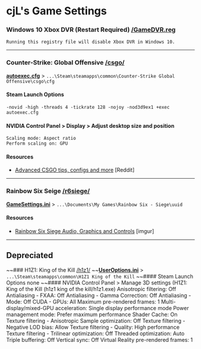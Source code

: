 # cjL's Game Settings
### Windows 10 Xbox DVR (Restart Required) [/GameDVR.reg](https://github.com/cjLGH/game-settings/tree/master/GameDVR.reg)
	Running this registry file will disable Xbox DVR in Windows 10.
---
### Counter-Strike: Global Offensive [/csgo/](https://github.com/cjLGH/game-settings/tree/master/csgo)
[**autoexec.cfg**](https://github.com/cjLGH/game-settings/blob/master/csgo/autoexec.cfg) > `...\Steam\steamapps\common\Counter-Strike Global Offensive\csgo\cfg`
#### Steam Launch Options
	-novid -high -threads 4 -tickrate 128 -nojoy -nod3d9ex1 +exec autoexec.cfg
#### NVIDIA Control Panel > Display > Adjust desktop size and position
	Scaling mode: Aspect ratio
	Perform scaling on: GPU
#### Resources
* [Advanced CSGO tips, configs and more](https://www.reddit.com/r/GlobalOffensive/comments/5w3s53/advanced_csgo_tips_configs_and_more/) [Reddit]
---
### Rainbow Six Seige [/r6siege/](https://github.com/cjLGH/game-settings/tree/master/r6siege)
[**GameSettings.ini**](https://github.com/cjLGH/game-settings/blob/master/r6siege/GameSettings.ini) > `...\Documents\My Games\Rainbow Six - Siege\uuid`
#### Resources
* [Rainbow Six Siege Audio, Graphics and Controls](https://imgur.com/a/KTayB1s) [imgur]
---
## Depreciated
~~### H1Z1: King of the Kill [/h1z1/](https://github.com/cjLGH/game-settings/tree/master/h1z1)
~~[**UserOptions.ini**](https://github.com/cjLGH/game-settings/blob/master/h1z1/UserOptions.ini) > `...\Steam\steamapps\common\H1Z1 King of the Kill`
~~#### Steam Launch Options
	none
~~#### NVIDIA Control Panel > Manage 3D settings  (H1Z1: King of the Kill (h1z1 king of the kill/h1z1.exe)
	Anisotropic filtering: Off
	Antialiasing - FXAA: Off
	Antialiasing - Gamma Correction: Off
	Antialiasing - Mode: Off
	CUDA - GPUs: All
	Maximum pre-rendered frames: 1
	Multi-display/mixed-GPU acceleration: Single display performance mode
	Power management mode: Prefer maximum performance
	Shader Cache: On
	Texture filtering - Anisotropic Sample optimization: Off
	Texture filtering - Negative LOD bias: Allow
	Texture filtering - Quality: High performance
	Texture filtering - Trilinear optimization: Off
	Threaded optimization: Auto
	Triple buffering: Off
	Vertical sync: Off
	Virtual Reality pre-rendered frames: 1
